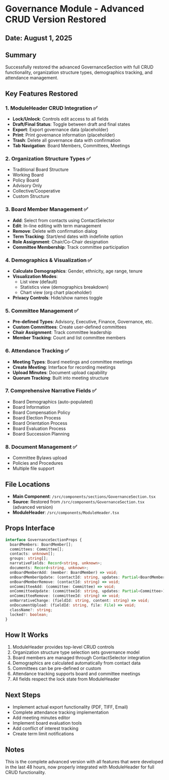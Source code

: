 # Governance Module - Advanced CRUD Version Restored

## Date: August 1, 2025

## Summary
Successfully restored the advanced GovernanceSection with full CRUD functionality, organization structure types, demographics tracking, and attendance management.

## Key Features Restored

### 1. ModuleHeader CRUD Integration ✅
- **Lock/Unlock**: Controls edit access to all fields
- **Draft/Final Status**: Toggle between draft and final states  
- **Export**: Export governance data (placeholder)
- **Print**: Print governance information (placeholder)
- **Trash**: Delete all governance data with confirmation
- **Tab Navigation**: Board Members, Committees, Meetings

### 2. Organization Structure Types ✅
- Traditional Board Structure
- Working Board
- Policy Board  
- Advisory Only
- Collective/Cooperative
- Custom Structure

### 3. Board Member Management ✅
- **Add**: Select from contacts using ContactSelector
- **Edit**: In-line editing with term management
- **Remove**: Delete with confirmation dialog
- **Term Tracking**: Start/end dates with indefinite option
- **Role Assignment**: Chair/Co-Chair designation
- **Committee Membership**: Track committee participation

### 4. Demographics & Visualization ✅
- **Calculate Demographics**: Gender, ethnicity, age range, tenure
- **Visualization Modes**: 
  - List view (default)
  - Statistics view (demographics breakdown)
  - Chart view (org chart placeholder)
- **Privacy Controls**: Hide/show names toggle

### 5. Committee Management ✅
- **Pre-defined Types**: Advisory, Executive, Finance, Governance, etc.
- **Custom Committees**: Create user-defined committees
- **Chair Assignment**: Track committee leadership
- **Member Tracking**: Count and list committee members

### 6. Attendance Tracking ✅
- **Meeting Types**: Board meetings and committee meetings
- **Create Meeting**: Interface for recording meetings
- **Upload Minutes**: Document upload capability
- **Quorum Tracking**: Built into meeting structure

### 7. Comprehensive Narrative Fields ✅
- Board Demographics (auto-populated)
- Board Information
- Board Compensation Policy
- Board Election Process
- Board Orientation Process
- Board Evaluation Process
- Board Succession Planning

### 8. Document Management ✅
- Committee Bylaws upload
- Policies and Procedures
- Multiple file support

## File Locations
- **Main Component**: `/src/components/sections/GovernanceSection.tsx`
- **Source**: Restored from `/src/components/GovernanceSection.tsx` (advanced version)
- **ModuleHeader**: `/src/components/ModuleHeader.tsx`

## Props Interface
```typescript
interface GovernanceSectionProps {
  boardMembers: BoardMember[];
  committees: Committee[];
  contacts: unknown[];
  groups: string[];
  narrativeFields: Record<string, unknown>;
  documents: Record<string, unknown>;
  onBoardMemberAdd: (member: BoardMember) => void;
  onBoardMemberUpdate: (contactId: string, updates: Partial<BoardMember>) => void;
  onBoardMemberRemove: (contactId: string) => void;
  onCommitteeAdd: (committee: Committee) => void;
  onCommitteeUpdate: (committeeId: string, updates: Partial<Committee>) => void;
  onCommitteeRemove: (committeeId: string) => void;
  onNarrativeChange: (fieldId: string, content: string) => void;
  onDocumentUpload: (fieldId: string, file: File) => void;
  className?: string;
  locked?: boolean;
}
```

## How It Works
1. ModuleHeader provides top-level CRUD controls
2. Organization structure type selection sets governance model
3. Board members are managed through ContactSelector integration
4. Demographics are calculated automatically from contact data
5. Committees can be pre-defined or custom
6. Attendance tracking supports board and committee meetings
7. All fields respect the lock state from ModuleHeader

## Next Steps
- Implement actual export functionality (PDF, TIFF, Email)
- Complete attendance tracking implementation
- Add meeting minutes editor
- Implement board evaluation tools
- Add conflict of interest tracking
- Create term limit notifications

## Notes
This is the complete advanced version with all features that were developed in the last 48 hours, now properly integrated with ModuleHeader for full CRUD functionality.